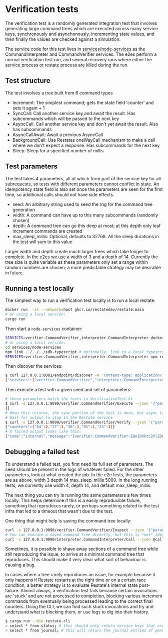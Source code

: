 # Verification tests

The verification test is a randomly generated integration test that involves generating large
command trees which are executed across many service keys, synchronously and asynchonously,
incrementing state values, and then finally the values are checked against a simulation.

The service code for this test lives in [services/node-services](../../services/node-services) as
the CommandInterpreter and CommandVerifier services. The e2es perform a normal verification test
run, and several recovery runs where either the service process or restate process are killed 
during the run.

## Test structure
The test involves a tree built from 6 command types
- Increment: The simplest command; gets the state field 'counter' and sets it again + 1
- SyncCall: Call another service key and await the result. Has subcommands which will be passed to the next key 
- AsyncCall: Call another service key and don't yet await the result. Also has subcommands
- AsyncCallAwait: Await a previous AsyncCall
- BackgroundCall: Use Restates oneWayCall mechanism to make a call where we don't expect a response. Has subcommands for the next key
- Sleep: Sleep for a specified number of millis

## Test parameters
The test takes 4 parameters, all of which form part of the service key for all subrequests,
so tests with different parameters cannot conflict in state. An idempotency state field is also set once
the parameters are seen for the first time, so additional calls should not have side effects.
- seed: An arbitrary string used to seed the rng for the command tree generation
- width: A command can have up to this many subcommands (randomly chosen) 
- depth: A command tree can go this deep at most; at this depth only leaf increment commands are created
- max_sleep_millis: Optional, defaults to 32768. All the sleep durations in the test will sum to this value

Larger width and depth create much larger trees which take longer to complete.
In the e2es we use a width of 3 and a depth of 14. Currently the tree size is quite variable
as these parameters only set a range within random numbers are chosen; a more predictable strategy
may be desirable in future.

## Running a test locally
The simplest way to run a verification test locally is to run a local restate:
```bash
docker run  -it --network=host ghcr.io/restatedev/restate:main
# or using a local version:
cargo run
```
Then start a `node-services` container:
```bash
SERVICES=verifier.CommandVerifier,interpreter.CommandInterpreter docker run --network=host -e SERVICES ghcr.io/restatedev/e2e-node-services:latest
# or using a local version:
cd services/node-services
npm link ../../../sdk-typescript # optionally, link to a local typescript sdk where `npm run build` has been run
SERVICES=verifier.CommandVerifier,interpreter.CommandInterpreter npm run app
```

Then discover the services:
```bash
$ curl 127.0.0.1:8081/endpoint/discover -H 'content-type: application/json' -d '{"uri": "http://localhost:8080"}'
{"services":["verifier.CommandVerifier","interpreter.CommandInterpreter"]}
```

Then execute a test with a given seed and set of parameters:
```bash
# these parameters match the tests in VerificationTest.kt
$ curl -s 127.0.0.1:9090/verifier.CommandVerifier/Execute --json '{"params": {"seed": "my-seed", "width": 3, "depth": 14, "max_sleep_millis": 5000}}'
{}
# When this returns, the sync portion of the test is done, but async tasks are likely still executing
# Wait for output to stop in the Restate service
$ curl -s 127.0.0.1:9090/verifier.CommandVerifier/Verify --json '{"params": {"seed": "my-seed", "width": 3, "depth": 14, "max_sleep_millis": 5000}}'
{"counters":{"84":2,"27":1,"30":1,"91":1,"23":1}}
# A failed output looks like this:
{"code":"internal","message":"[verifier.CommandVerifier-EQoIbXktc2VlZDEQAxgOIIgn-0188f6f65119797daf85039e6d67c941] [Verify]  Uncaught exception for invocation id: Incorrect value for target 14: expected 1, got 0"}
```

## Debugging a failed test
To understand a failed test, you first need its full set of parameters. The seed should be present in the logs of whatever failed.
For the other parameters, look at what created the job. In the e2e tests, the parameters are as above, width 3 depth 14 max_sleep_millis 5000.
In the long running tests, we currently use width 4, depth 14, and default max_sleep_millis.

The next thing you can try is running the same parameters a few times locally. This helps determine if this is a easily reproducible
failure, something that reproduces rarely, or perhaps something related to the test infra that led to a timeout that wasn't due to the test.

One thing that might help is saving the command tree locally:
```bash
curl -s 127.0.0.1:9090/verifier.CommandVerifier/Inspect --json '{"params": {"seed": "my-seed", "width": 3, "depth": 14, "max_sleep_millis": 5000}}' | jq '.call'  > call.json
# You can execute a saved command tree directly, but this is *not* idempotent, so make sure to wipe Restate as needed
curl -s 127.0.0.1:9090/interpreter.CommandInterpreter/Call --json @call.json
```

Sometimes, it is possible to shave away sections of a command tree while still reproducing the issue, to arrive at
a minimal command tree that reproduces. This should make it very clear what sort of behaviour is causing a bug.

In cases where a tree rarely reproduces an issue, for example because it only happens if Restate restarts at the right time
or on a certain race condition, a better strategy is to evaluate Restate's internal state post-failure. Almost always, a verification
test fails because certain invocations are 'stuck' and are not processed to completion, blocking various increment commands
from eventually being processed leading to the correct final counters. Using the CLI, we can find such stuck invocations and
try and understand what is blocking them, or use logs to dig into their history.

```bash
$ cargo run --bin restate-cli
> select * from status; # this should only return service keys that are pending invocations; after a test, any row here is 'stuck'
> select * from journal; # this will return the journal entries of pending/stuck invocations
```
